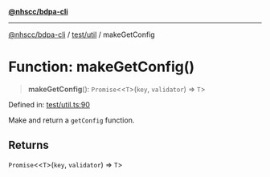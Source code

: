[**@nhscc/bdpa-cli**](../../../README.md)

***

[@nhscc/bdpa-cli](../../../README.md) / [test/util](../README.md) / makeGetConfig

# Function: makeGetConfig()

> **makeGetConfig**(): `Promise`\<\<`T`\>(`key`, `validator`) => `T`\>

Defined in: [test/util.ts:90](https://github.com/nhscc/bdpa-cli/blob/aab43dbd010a981851c0502d764dfd948966b4ad/test/util.ts#L90)

Make and return a `getConfig` function.

## Returns

`Promise`\<\<`T`\>(`key`, `validator`) => `T`\>
